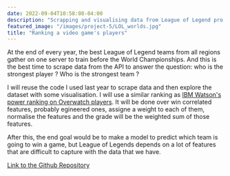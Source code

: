 ```yaml
---
date: 2022-09-04T10:58:08-04:00
description: "Scrapping and visualising data from League of Legend pro players"
featured_image: "/images/project-5/LOL_worlds.jpg"
title: "Ranking a video game's players"
---
```


At the end of every year, the best League of Legend teams from all regions gather on one server to train before the World Championships. And this is the best time to scrape data from the API to answer the question: who is the strongest player ? Who is the strongest team ?  

I will reuse the code I used last year to scrape data and then explore the dataset with some visualisation. I will use a similar ranking as [IBM Watson's power ranking on Overwatch players](https://overwatchleague.com/en-us/news/introducing-power-rankings-with-ibm-watson). It will be done over win correlated features, probably egineered ones, assigne a weight to each of them, normalise the features and the grade will be the weighted sum of those features.  

After this, the end goal would be to make a model to predict which team is going to win a game, but League of Legends depends on a lot of features that are difficult to capture with the data that we have.  

[Link to the Github Repository](https://github.com/guillaumepaviot/lol_scraping)